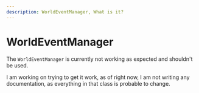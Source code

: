 ```yaml
---
description: WorldEventManager, What is it?
---
```


# WorldEventManager

The `WorldEventManager` is currently not working as expected and shouldn't be used.&#x20;

I am working on trying to get it work, as of right now, I am not writing any documentation, as everything in that class is probable to change.&#x20;
